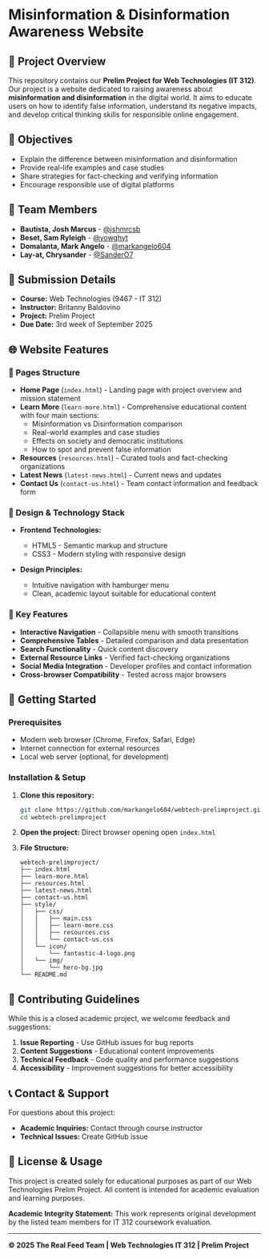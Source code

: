 # Misinformation & Disinformation Awareness Website  

## 📌 Project Overview  
This repository contains our **Prelim Project for Web Technologies (IT 312)**.  
Our project is a website dedicated to raising awareness about **misinformation and disinformation** in the digital world. It aims to educate users on how to identify false information, understand its negative impacts, and develop critical thinking skills for responsible online engagement.  

## 🎯 Objectives  
- Explain the difference between misinformation and disinformation  
- Provide real-life examples and case studies  
- Share strategies for fact-checking and verifying information  
- Encourage responsible use of digital platforms

## 👥 Team Members  
- **Bautista, Josh Marcus** - [@jshmrcsb](https://github.com/jshmrcsb)
- **Beset, Sam Ryleigh** - [@yowghyt](https://github.com/yowghyt)
- **Domalanta, Mark Angelo** - [@markangelo604](https://github.com/markangelo604)
- **Lay-at, Chrysander** - [@SanderO7](https://github.com/SanderO7)

## 📅 Submission Details  
- **Course:** Web Technologies (9467 - IT 312)  
- **Instructor:** Britanny Baldovino 
- **Project:** Prelim Project  
- **Due Date:** 3rd week of September 2025

## 🌐 Website Features

### 📄 Pages Structure
- **Home Page** (`index.html`) - Landing page with project overview and mission statement
- **Learn More** (`learn-more.html`) - Comprehensive educational content with four main sections:
  - Misinformation vs Disinformation comparison
  - Real-world examples and case studies
  - Effects on society and democratic institutions
  - How to spot and prevent false information
- **Resources** (`resources.html`) - Curated tools and fact-checking organizations
- **Latest News** (`latest-news.html`) - Current news and updates
- **Contact Us** (`contact-us.html`) - Team contact information and feedback form

### 🎨 Design & Technology Stack
- **Frontend Technologies:**
  - HTML5 - Semantic markup and structure
  - CSS3 - Modern styling with responsive design

- **Design Principles:**
  - Intuitive navigation with hamburger menu
  - Clean, academic layout suitable for educational content

### 🎯 Key Features
- **Interactive Navigation** - Collapsible menu with smooth transitions
- **Comprehensive Tables** - Detailed comparison and data presentation
- **Search Functionality** - Quick content discovery
- **External Resource Links** - Verified fact-checking organizations
- **Social Media Integration** - Developer profiles and contact information
- **Cross-browser Compatibility** - Tested across major browsers

## 🚀 Getting Started  

### Prerequisites
- Modern web browser (Chrome, Firefox, Safari, Edge)
- Internet connection for external resources
- Local web server (optional, for development)

### Installation & Setup
1. **Clone this repository:**  
   ```bash
   git clone https://github.com/markangelo604/webtech-prelimproject.git
   cd webtech-prelimproject
   ```

2. **Open the project:**
   Direct browser opening
   open `index.html`

3. **File Structure:**
   ```
   webtech-prelimproject/
   ├── index.html
   ├── learn-more.html
   ├── resources.html
   ├── latest-news.html
   ├── contact-us.html
   ├── style/
   │   ├── css/
   │   │   ├── main.css
   │   │   ├── learn-more.css
   │   │   ├── resources.css
   │   │   └── contact-us.css
   │   └── icon/
   │       └── fantastic-4-logo.png
   │   └── img/
   │       └── hero-bg.jpg
   └── README.md
   ```

## 🤝 Contributing Guidelines
While this is a closed academic project, we welcome feedback and suggestions:

1. **Issue Reporting** - Use GitHub issues for bug reports
2. **Content Suggestions** - Educational content improvements
3. **Technical Feedback** - Code quality and performance suggestions
4. **Accessibility** - Improvement suggestions for better accessibility

## 📞 Contact & Support
For questions about this project:
- **Academic Inquiries:** Contact through course instructor
- **Technical Issues:** Create GitHub issue

## 📜 License & Usage
This project is created solely for educational purposes as part of our Web Technologies Prelim Project. All content is intended for academic evaluation and learning purposes.

**Academic Integrity Statement:** This work represents original development by the listed team members for IT 312 coursework evaluation.

---

**© 2025 The Real Feed Team | Web Technologies IT 312 | Prelim Project**